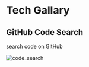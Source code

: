 # Tech Gallary

## GitHub Code Search

search code on GitHub

![code_search](./images/code_search1.png)
